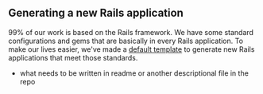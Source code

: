 ## Generating a new Rails application

99% of our work is based on the Rails framework. We have some standard configurations and gems that are basically in every Rails application. To make our lives easier, we've made a [default template](https://github.com/infinum/default_rails_template/) to generate new Rails applications that meet those standards.


- what needs to be written in readme or another descriptional file in the repo
